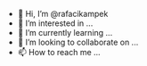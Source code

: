 - 👋 Hi, I’m @rafacikampek
- 👀 I’m interested in ...
- 🌱 I’m currently learning ...
- 💞️ I’m looking to collaborate on ...
- 📫 How to reach me ...

<!---
rafacikampek/rafacikampek is a ✨ special ✨ repository because its `README.md` (this file) appears on your GitHub profile.
You can click the Preview link to take a look at your changes.
--->
